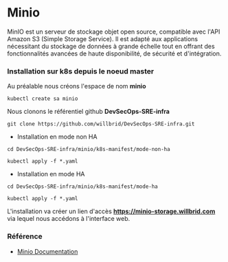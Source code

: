 # Minio

MinIO est un serveur de stockage objet open source, compatible avec l'API Amazon S3 (Simple Storage Service). Il est adapté aux applications nécessitant du stockage de données à grande échelle tout en offrant des fonctionnalités avancées de haute disponibilité, de sécurité et d'intégration.

### Installation sur k8s depuis le noeud master

Au préalable nous créons l'espace de nom **minio**

```
kubectl create sa minio
```

Nous clonons le référentiel github **DevSecOps-SRE-infra**

```
git clone https://github.com/willbrid/DevSecOps-SRE-infra.git
```

- Installation en mode non HA

```
cd DevSecOps-SRE-infra/minio/k8s-manifest/mode-non-ha
```

```
kubectl apply -f *.yaml
```

- Installation en mode HA

```
cd DevSecOps-SRE-infra/minio/k8s-manifest/mode-ha
```

```
kubectl apply -f *.yaml
```

L'installation va créer un lien d'accès **https://minio-storage.willbrid.com** via lequel nous accédons à l'interface web.

### Référence

- [Minio Documentation](https://min.io/docs)